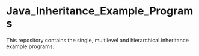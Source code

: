 # Java_Inheritance_Example_Programs
This repository contains the single, multilevel and hierarchical inheritance example programs.
